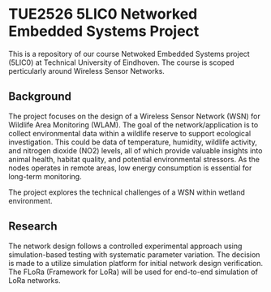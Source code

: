 # TUE2526 5LIC0 Networked Embedded Systems Project
This is a repository of our course Netwoked Embedded Systems project (5LIC0) at Technical University of Eindhoven. The course is scoped perticularly around Wireless Sensor Networks. 

## Background
The project focuses on the design of a Wireless Sensor Network (WSN) for Wildlife Area Monitoring (WLAM). 
The goal of the network/application is to collect environmental data within a wildlife reserve to support ecological investigation.
This could be data of temperature, humidity, wildlife activity, and nitrogen dioxide (NO2) levels, all of which provide valuable insights into animal health, 
habitat quality, and potential environmental stressors. As the nodes operates in remote areas, low energy consumption is essential for long-term monitoring.

The project explores the technical challenges of a WSN within wetland environment.

## Research 
The network design follows a controlled experimental approach using simulation-based testing with systematic parameter variation.
The decision is made to a utilize simulation platform for initial network design verification. The FLoRa (Framework for LoRa) will be used for end-to-end simulation of LoRa networks.
